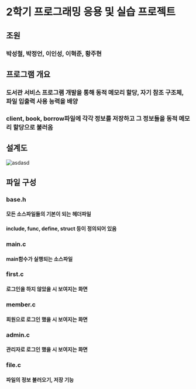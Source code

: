 2학기 프로그래밍 응용 및 실습 프로젝트
======================================

## 조원
### 박성철, 박정언, 이인성, 이혁준, 황주현

## 프로그램 개요
### 도서관 서비스 프로그램 개발을 통해 동적 메모리 할당, 자기 참조 구조체, 파일 입출력 사용 능력을 배양
### client, book, borrow파일에 각각 정보를 저장하고 그 정보들을 동적 메모리 할당으로 불러옴

## 설계도
![asdasd](https://user-images.githubusercontent.com/39875198/48846842-65700780-ede3-11e8-80f6-47b2bdf5ff2f.PNG)


## 파일 구성
### base.h
#### 모든 소스파일들의 기본이 되는 헤더파일
#### include, func, define, struct 등이 정의되어 있음

### main.c
#### main함수가 실행되는 소스파일

### first.c
#### 로그인을 하지 않았을 시 보여지는 화면

### member.c
#### 회원으로 로그인 했을 시 보여지는 화면

### admin.c
#### 관리자로 로그인 했을 시 보여지는 화면

### file.c
#### 파일의 정보 불러오기, 저장 기능


